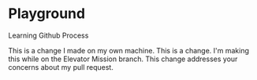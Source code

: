# Playground
Learning Github Process

This is a change I made on my own machine.
This is a change. I'm making this while on the Elevator Mission branch.
This change addresses your concerns about my pull request.
